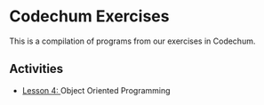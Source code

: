 # Codechum Exercises
This is a compilation of programs from our exercises in Codechum.

## Activities
- [Lesson 4: ](https://github.com/MarkApitan/College-Programs/tree/main/First-Year-Programs/Obeject-Oriented-Programming/Codechum_Exercises/Lesson-04) Object Oriented Programming
